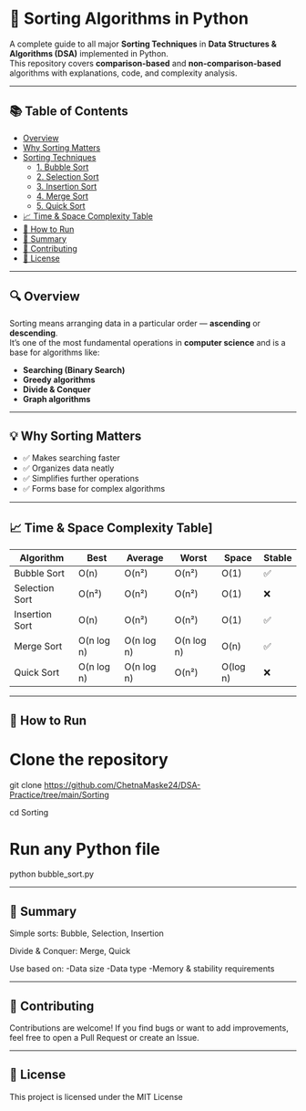 # 🧠 Sorting Algorithms in Python

A complete guide to all major **Sorting Techniques** in **Data Structures & Algorithms (DSA)** implemented in Python.  
This repository covers **comparison-based** and **non-comparison-based** algorithms with explanations, code, and complexity analysis.

---
## 📚 Table of Contents

- [Overview](#-overview)
- [Why Sorting Matters](#-why-sorting-matters)
- [Sorting Techniques](#-sorting-techniques)
  - [1. Bubble Sort](#1-bubble-sort)
  - [2. Selection Sort](#2-selection-sort)
  - [3. Insertion Sort](#3-insertion-sort)
  - [4. Merge Sort](#4-merge-sort)
  - [5. Quick Sort](#5-quick-sort)
- [📈 Time & Space Complexity Table](#-time--space-complexity-table)
- [📌 How to Run](#-how-to-run)
- [🧩 Summary](#-summary)
- [🤝 Contributing](#-contributing)
- [📜 License](#-license)

----

## 🔍 Overview

Sorting means arranging data in a particular order — **ascending** or **descending**.  
It’s one of the most fundamental operations in **computer science** and is a base for algorithms like:
- **Searching (Binary Search)**
- **Greedy algorithms**
- **Divide & Conquer**
- **Graph algorithms**

---

## 💡 Why Sorting Matters

- ✅ Makes searching faster  
- ✅ Organizes data neatly  
- ✅ Simplifies further operations  
- ✅ Forms base for complex algorithms  

----

## 📈 Time & Space Complexity Table]

| Algorithm      | Best       | Average    | Worst      | Space    | Stable |
| -------------- | ---------- | ---------- | ---------- | -------- | ------ |
| Bubble Sort    | O(n)       | O(n²)      | O(n²)      | O(1)     | ✅      |
| Selection Sort | O(n²)      | O(n²)      | O(n²)      | O(1)     | ❌      |
| Insertion Sort | O(n)       | O(n²)      | O(n²)      | O(1)     | ✅      |
| Merge Sort     | O(n log n) | O(n log n) | O(n log n) | O(n)     | ✅      |
| Quick Sort     | O(n log n) | O(n log n) | O(n²)      | O(log n) | ❌      |

-----

## 📌 How to Run
# Clone the repository
git clone https://github.com/ChetnaMaske24/DSA-Practice/tree/main/Sorting

cd Sorting

# Run any Python file
python bubble_sort.py

----

## 🧩 Summary

Simple sorts: Bubble, Selection, Insertion

Divide & Conquer: Merge, Quick

Use based on:
-Data size
-Data type
-Memory & stability requirements

----

## 🤝 Contributing

Contributions are welcome!
If you find bugs or want to add improvements, feel free to open a Pull Request or create an Issue.

-----

## 📜 License

This project is licensed under the MIT License


